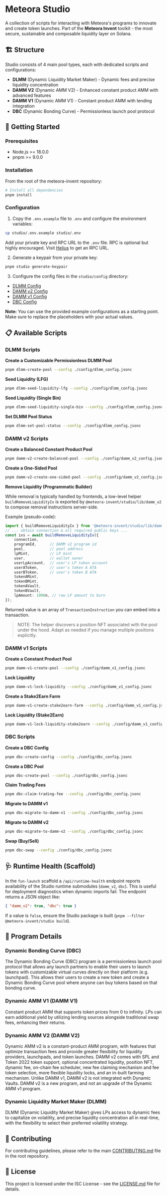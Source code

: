 # Meteora Studio

A collection of scripts for interacting with Meteora's programs to innovate and create token
launches. Part of the **Meteora Invent** toolkit - the most secure, sustainable and composable
liquidity layer on Solana.

## 🏗️ Structure

Studio consists of 4 main pool types, each with dedicated scripts and configurations:

- **DLMM** (Dynamic Liquidity Market Maker) - Dynamic fees and precise liquidity concentration
- **DAMM V2** (Dynamic AMM V2) - Enhanced constant product AMM with advanced features
- **DAMM V1** (Dynamic AMM V1) - Constant product AMM with lending integration
- **DBC** (Dynamic Bonding Curve) - Permissionless launch pool protocol

## 🚀 Getting Started

### Prerequisites

- Node.js >= 18.0.0
- pnpm >= 9.0.0

### Installation

From the root of the meteora-invent repository:

```bash
# Install all dependencies
pnpm install
```

### Configuration

1. Copy the `.env.example` file to `.env` and configure the environment variables:

```bash
cp studio/.env.example studio/.env
```

Add your private key and RPC URL to the `.env` file. RPC is optional but highly encouraged. Visit
[Helius](https://www.helius.dev/) to get an RPC URL.

2. Generate a keypair from your private key:

```bash
pnpm studio generate-keypair
```

3. Configure the config files in the `studio/config` directory:

- [DLMM Config](./config/dlmm_config.jsonc)
- [DAMM v2 Config](./config/damm_v2_config.jsonc)
- [DAMM v1 Config](./config/damm_v1_config.jsonc)
- [DBC Config](./config/dbc_config.jsonc)

**Note:** You can use the provided example configurations as a starting point. Make sure to replace
the placeholders with your actual values.

## 📋 Available Scripts

### DLMM Scripts

**Create a Customizable Permissionless DLMM Pool**

```bash
pnpm dlmm-create-pool --config ./config/dlmm_config.jsonc
```

**Seed Liquidity (LFG)**

```bash
pnpm dlmm-seed-liquidity-lfg --config ./config/dlmm_config.jsonc
```

**Seed Liquidity (Single Bin)**

```bash
pnpm dlmm-seed-liquidity-single-bin --config ./config/dlmm_config.jsonc
```

**Set DLMM Pool Status**

```bash
pnpm dlmm-set-pool-status --config ./config/dlmm_config.jsonc
```

### DAMM v2 Scripts

**Create a Balanced Constant Product Pool**

```bash
pnpm damm-v2-create-balanced-pool --config ./config/damm_v2_config.jsonc
```

**Create a One-Sided Pool**

```bash
pnpm damm-v2-create-one-sided-pool --config ./config/damm_v2_config.jsonc
```

**Remove Liquidity (Programmatic Builder)**

While removal is typically handled by frontends, a low-level helper `buildRemoveLiquidityIx` is
exported by `@meteora-invent/studio/lib/damm_v2` to compose removal instructions server-side.

Example (pseudo-code):

```ts
import { buildRemoveLiquidityIx } from '@meteora-invent/studio/lib/damm_v2';
// ... obtain connection & all required public keys ...
const ixs = await buildRemoveLiquidityIx({
	connection,
	programId,      // DAMM v2 program id
	pool,           // pool address
	lpMint,         // LP mint
	user,           // wallet owner
	userLpAccount,  // user's LP token account
	userAToken,     // user's token A ATA
	userBToken,     // user's token B ATA
	tokenAMint,
	tokenBMint,
	tokenAVault,
	tokenBVault,
	lpAmount: 1000n, // raw LP amount to burn
});
```

Returned value is an array of `TransactionInstruction` you can embed into a transaction.

> NOTE: The helper discovers a position NFT associated with the pool under the hood. Adapt as
> needed if you manage multiple positions explicitly.

### DAMM v1 Scripts

**Create a Constant Product Pool**

```bash
pnpm damm-v1-create-pool --config ./config/damm_v1_config.jsonc
```

**Lock Liquidity**

```bash
pnpm damm-v1-lock-liquidity --config ./config/damm_v1_config.jsonc
```

**Create a Stake2Earn Farm**

```bash
pnpm damm-v1-create-stake2earn-farm --config ./config/damm_v1_config.jsonc
```

**Lock Liquidity (Stake2Earn)**

```bash
pnpm damm-v1-lock-liquidity-stake2earn --config ./config/damm_v1_config.jsonc
```

### DBC Scripts

**Create a DBC Config**

```bash
pnpm dbc-create-config --config ./config/dbc_config.jsonc
```

**Create a DBC Pool**

```bash
pnpm dbc-create-pool --config ./config/dbc_config.jsonc
```

**Claim Trading Fees**

```bash
pnpm dbc-claim-trading-fee --config ./config/dbc_config.jsonc
```

**Migrate to DAMM v1**

```bash
pnpm dbc-migrate-to-damm-v1 --config ./config/dbc_config.jsonc
```

**Migrate to DAMM v2**

```bash
pnpm dbc-migrate-to-damm-v2 --config ./config/dbc_config.jsonc
```

**Swap (Buy/Sell)**

```bash
pnpm dbc-swap --config ./config/dbc_config.jsonc
```

## 🩺 Runtime Health (Scaffold)

In the `fun-launch` scaffold a `/api/runtime-health` endpoint reports availability of the Studio
runtime submodules (`damm_v2`, `dbc`). This is useful for deployment diagnostics when dynamic
imports fail. The endpoint returns a JSON object like:

```json
{ "damm_v2": true, "dbc": true }
```

If a value is `false`, ensure the Studio package is built (`pnpm --filter @meteora-invent/studio build`).

## 📖 Program Details

### Dynamic Bonding Curve (DBC)

The Dynamic Bonding Curve (DBC) program is a permissionless launch pool protocol that allows any
launch partners to enable their users to launch tokens with customizable virtual curves directly on
their platform (e.g. launchpad). This allows their users to create a new token and create a Dynamic
Bonding Curve pool where anyone can buy tokens based on that bonding curve.

### Dynamic AMM V1 (DAMM V1)

Constant product AMM that supports token prices from 0 to infinity. LPs can earn additional yield by
utilizing lending sources alongside traditional swap fees, enhancing their returns.

### Dynamic AMM V2 (DAMM V2)

Dynamic AMM v2 is a constant-product AMM program, with features that optimize transaction fees and
provide greater flexibility for liquidity providers, launchpads, and token launches. DAMM v2 comes
with SPL and Token 2022 token support, optional concentrated liquidity, position NFT, dynamic fee,
on-chain fee scheduler, new fee claiming mechanism and fee token selection, more flexible liquidity
locks, and an in-built farming mechanism. Unlike DAMM v1, DAMM v2 is not integrated with Dynamic
Vaults. DAMM v2 is a new program, and not an upgrade of the Dynamic AMM v1 program.

### Dynamic Liquidity Market Maker (DLMM)

DLMM (Dynamic Liquidity Market Maker) gives LPs access to dynamic fees to capitalize on volatility,
and precise liquidity concentration all in real-time, with the flexibility to select their preferred
volatility strategy.

## 🤝 Contributing

For contributing guidelines, please refer to the main [CONTRIBUTING.md](../CONTRIBUTING.md) file in
the root repository.

## 📄 License

This project is licensed under the ISC License - see the [LICENSE.md](../LICENSE.md) file for
details.
